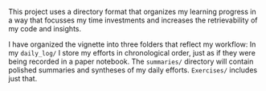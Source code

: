 
This project uses a directory format that organizes my learning progress in a way
that focusses my time investments and increases the retrievability of my code
and insights.

I have organized the vignette into three folders that reflect my workflow:
In my `daily_log/` I store my efforts in chronological order, just as if they
were being recorded in a paper notebook. The `summaries/` directory will
contain polished summaries and syntheses of my daily efforts. `Exercises/`
includes just that.

